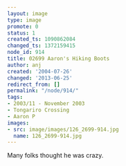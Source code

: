 ```yaml
---
layout: image
type: image
promote: 0
status: 1
created_ts: 1090862084
changed_ts: 1372159415
node_id: 914
title: 02699 Aaron's Hiking Boots
author: anj
created: '2004-07-26'
changed: '2013-06-25'
redirect_from: []
permalink: "/node/914/"
tags:
- 2003/11 - November 2003
- Tongariro Crossing
- Aaron P
images:
- src: image/images/126_2699-914.jpg
  name: 126_2699-914.jpg
---
```

Many folks thought he was crazy.
